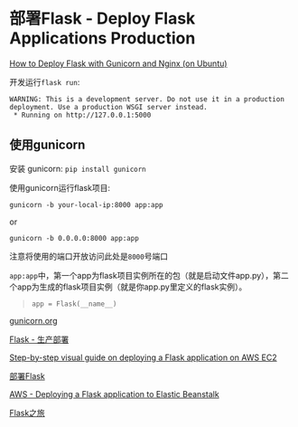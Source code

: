 # 部署Flask - Deploy Flask Applications Production


[How to Deploy Flask with Gunicorn and Nginx (on Ubuntu)](https://www.youtube.com/watch?v=KWIIPKbdxD0)


开发运行`flask run`:

```
WARNING: This is a development server. Do not use it in a production deployment. Use a production WSGI server instead.
 * Running on http://127.0.0.1:5000
```


## 使用gunicorn

安装 gunicorn: 
`pip install gunicorn`

使用gunicorn运行flask项目: 

`gunicorn -b your-local-ip:8000 app:app`

or

`gunicorn -b 0.0.0.0:8000 app:app`

注意将使用的端口开放访问此处是`8000`号端口

`app:app`中，第一个app为flask项目实例所在的包（就是启动文件app.py），第二个app为生成的flask项目实例（就是你app.py里定义的flask实例）。
> `app = Flask(__name__)`


[gunicorn.org](https://gunicorn.org/)

[Flask - 生产部署](https://dormousehole.readthedocs.io/en/latest/deploying/index.html)

[Step-by-step visual guide on deploying a Flask application on AWS EC2](https://medium.com/techfront/step-by-step-visual-guide-on-deploying-a-flask-application-on-aws-ec2-8e3e8b82c4f7)

[部署Flask](https://spacewander.github.io/explore-flask-zh/13-deployment.html)

[AWS - Deploying a Flask application to Elastic Beanstalk](https://docs.aws.amazon.com/elasticbeanstalk/latest/dg/create-deploy-python-flask.html)

[Flask之旅](https://spacewander.github.io/explore-flask-zh/)